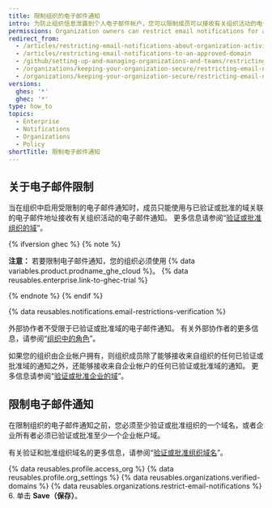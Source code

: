```yaml
---
title: 限制组织的电子邮件通知
intro: 为防止组织信息泄露到个人电子邮件帐户，您可以限制成员可以接收有关组织活动的电子邮件通知的域。
permissions: Organization owners can restrict email notifications for an organization.
redirect_from:
  - /articles/restricting-email-notifications-about-organization-activity-to-an-approved-email-domain
  - /articles/restricting-email-notifications-to-an-approved-domain
  - /github/setting-up-and-managing-organizations-and-teams/restricting-email-notifications-to-an-approved-domain
  - /organizations/keeping-your-organization-secure/restricting-email-notifications-to-an-approved-domain
  - /organizations/keeping-your-organization-secure/restricting-email-notifications-for-your-organization
versions:
  ghes: '*'
  ghec: '*'
type: how_to
topics:
  - Enterprise
  - Notifications
  - Organizations
  - Policy
shortTitle: 限制电子邮件通知
---
```


## 关于电子邮件限制

当在组织中启用受限制的电子邮件通知时，成员只能使用与已验证或批准的域关联的电子邮件地址接收有关组织活动的电子邮件通知。 更多信息请参阅“[验证或批准组织的域](/organizations/managing-organization-settings/verifying-or-approving-a-domain-for-your-organization)”。

{% ifversion ghec %}
{% note %}

**注意：** 若要限制电子邮件通知，您的组织必须使用 {% data variables.product.prodname_ghe_cloud %}。 {% data reusables.enterprise.link-to-ghec-trial %}

{% endnote %}
{% endif %}

{% data reusables.notifications.email-restrictions-verification %}

外部协作者不受限于已验证或批准域的电子邮件通知。 有关外部协作者的更多信息，请参阅“[组织中的角色](/organizations/managing-peoples-access-to-your-organization-with-roles/roles-in-an-organization#outside-collaborators)”。

如果您的组织由企业帐户拥有，则组织成员除了能够接收来自组织的任何已验证或批准域的通知之外，还能够接收来自企业帐户的任何已验证或批准域的通知。 更多信息请参阅“[验证或批准企业的域](/admin/configuration/configuring-your-enterprise/verifying-or-approving-a-domain-for-your-enterprise)”。

## 限制电子邮件通知

在限制组织的电子邮件通知之前，您必须至少验证或批准组织的一个域名，或者企业所有者必须已验证或批准至少一个企业帐户域。

有关验证和批准组织域名的更多信息，请参阅“[验证或批准组织域名](/organizations/managing-organization-settings/verifying-or-approving-a-domain-for-your-organization)”。

{% data reusables.profile.access_org %}
{% data reusables.profile.org_settings %}
{% data reusables.organizations.verified-domains %}
{% data reusables.organizations.restrict-email-notifications %}
6. 单击 **Save（保存）**。

